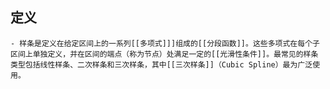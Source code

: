 ## 定义
	- 样条是定义在给定区间上的一系列[[多项式]]]组成的[[分段函数]]。这些多项式在每个子区间上单独定义，并在区间的端点（称为节点）处满足一定的[[光滑性条件]]。最常见的样条类型包括线性样条、二次样条和三次样条，其中[[三次样条]]（Cubic Spline）最为广泛使用。